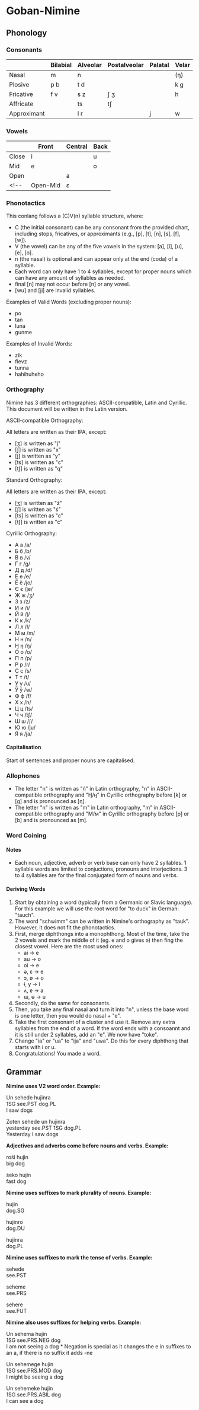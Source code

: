 # Goban-Nimine
 
## Phonology

### Consonants

|             | Bilabial | Alveolar | Postalveolar | Palatal | Velar |
|-------------|----------|----------|--------------|---------|-------|
| Nasal       | m        | n        |              |         | (ŋ)   |
| Plosive     | p b      | t d      |              |         | k g   |
| Fricative   | f v      | s z      | ʃ ʒ          |         | h     |
| Affricate   |          | ts       | tʃ           |         |       |
| Approximant |          | l r      |              | j       | w     |

### Vowels

|           | Front | Central | Back |
|-----------|-------|---------|------|
| Close     | i     |         | u    |
| Mid       | e     |         | o    |
| Open      |       | a       |      |
<!-- | Open-Mid  | ɛ     |         | ɔ    | -->

### Phonotactics

This conlang follows a (C)V(n) syllable structure, where:

* C (the initial consonant) can be any consonant from the provided chart, including stops, fricatives, or approximants (e.g., [p], [t], [n], [s], [f], [w]).
* V (the vowel) can be any of the five vowels in the system: [a], [i], [u], [e], [o].
* n (the nasal) is optional and can appear only at the end (coda) of a syllable.
* Each word can only have 1 to 4 syllables, except for proper nouns which can have any amount of syllables as needed.
* final [n] may not occur before [n] or any vowel.
* [wu] and [ji] are invalid syllables.

Examples of Valid Words (excluding proper nouns):

* po
* tan
* luna
* gunme

Examples of Invalid Words:

* zik
* flevz
* tunna
* hahihuheho

### Orthography

Nimine has 3 different orthographies: ASCII-compatible, Latin and Cyrillic. This document will be written in the Latin version.

ASCII-compatible Orthography:

All letters are written as their IPA, except:
* [ʒ] is written as "j"
* [ʃ] is written as "x"
* [j] is written as "y"
* [ts] is written as "c"
* [tʃ] is written as "q"

Standard Orthography:

All letters are written as their IPA, except:
* [ʒ] is written as "ź"
* [ʃ] is written as "ś"
* [ts] is written as "c"
* [tʃ] is written as "ć"

Cyrillic Orthography:

* А а /a/
* Б б /b/
* В в /v/
* Г г /g/
* Д д /d/
* Е е /e/
* Ё ё /jo/
* Є є /je/
* Ж ж /ʒ/
* З з /z/
* И и /i/
* Й й /j/
* К к /k/
* Л л /l/
* М м /m/
* Н н /n/
* Ӈ ӈ /ŋ/
* О о /o/
* П п /p/
* Р р /r/
* С с /s/
* Т т /t/
* У у /u/
* Ў ў /w/
* Ф ф /f/
* Х х /h/
* Ц ц /ts/
* Ч ч /tʃ/
* Ш ш /ʃ/
* Ю ю /ju/
* Я я /ja/

#### Capitalisation

Start of sentences and proper nouns are capitalised.

### Allophones

* The letter "n" is written as "ń" in Latin orthography, "n" in ASCII-compatible orthography and "Ӈ/ӈ" in Cyrillic orthography before [k] or [g] and is pronounced as [ŋ].
* The letter "n" is written as "m" in Latin orthography, "m" in ASCII-compatible orthography and "М/м" in Cyrillic orthography before [p] or [b] and is pronounced as [m].

### Word Coining

#### Notes

* Each noun, adjective, adverb or verb base can only have 2 syllables. 1 syllable words are limited to conjuctions, pronouns and interjections. 3 to 4 syllables are for the final conjugated form of nouns and verbs.

#### Deriving Words

1. Start by obtaining a word (typically from a Germanic or Slavic language). For this example we will use the root word for "to duck" in German: "tauch".
2. The word "schwimm" can be written in Nimine's orthography as "tauk". However, it does not fit the phonotactics.
3. First, merge diphthongs into a monophthong. Most of the time, take the 2 vowels and mark the middle of it (eg. e and o gives ə) then fing the closest vowel. Here are the most used ones:
   * ai -> e
   * au -> o
   * oi -> e
   * ə, ɛ -> e
   * ɔ, ø -> o
   * ɨ, y -> i
   * ʌ, ɐ -> a
   * ɯ, ʉ -> u
4. Secondly, do the same for consonants.
5. Then, you take any final nasal and turn it into "n", unless the base word is one letter, then you would do nasal + "e".
6. Take the first consonant of a cluster and use it. Remove any extra syllables from the end of a word. If the word ends with a consoannt and it is still under 2 syllables, add an "e". We now have "toke".
7. Change "ia" or "ua" to "ija" and "uwa". Do this for every diphthong that starts with i or u.
8. Congratulations! You made a word.

## Grammar

**Nimine uses V2 word order. Example:**

Un sehede hujinra  
1SG see.PST dog.PL  
I saw dogs

Zoten sehede un hujinra  
yesterday see.PST 1SG dog.PL  
Yesterday I saw dogs

**Adjectives and adverbs come before nouns and verbs. Example:**

rośi hujin  
big dog

śeko hujin  
fast dog

**Nimine uses suffixes to mark plurality of nouns. Example:**

hujin   
dog.SG

hujinro  
dog.DU

hujinra  
dog.PL

**Nimine uses suffixes to mark the tense of verbs. Example:**

sehede  
see.PST

seheme  
see.PRS

sehere  
see.FUT

**Nimine also uses suffixes for helping verbs. Example:**

Un sehema hujin  
1SG see.PRS.NEG dog  
I am not seeing a dog
\* Negation is special as it changes the e in suffixes to an a, if there is no suffix it adds -ne

Un sehemege hujin  
1SG see.PRS.MOD dog  
I might be seeing a dog

Un sehemeke hujin  
1SG see.PRS.ABIL dog  
I can see a dog
